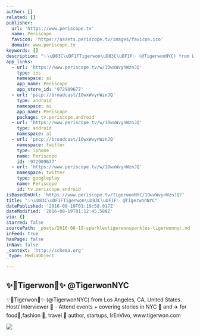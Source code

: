 ```yaml
---
author: []
related: []
publisher:
  url: 'https://www.periscope.tv'
  name: Periscope
  favicon: 'https://assets.periscope.tv/images/favicon.ico'
  domain: www.periscope.tv
keywords: []
description: "✨\uD83C\uDF1FTigerwon\uD83C\uDF1F✨ (@TigerwonNYC) from Los Angeles, CA, United States. Host/ Interviewer \uD83C\uDFA5 - Attend events + covering stories in NYC \uD83D\uDDFD and ✈️ for food\uD83C\uDF5D,fashion \uD83D\uDC57, travel \uD83D\uDE80 author, startups, IrEnVivo, www.tigerwon.com"
app_links:
  - url: 'https://www.periscope.tv/w/1OwxWvynWznJQ'
    type: ios
    namespace: ai
    app_name: Periscope
    app_store_id: '972909677'
  - url: 'pscp://broadcast/1OwxWvynWznJQ'
    type: android
    namespace: ai
    app_name: Periscope
    package: tv.periscope.android
  - url: 'https://www.periscope.tv/w/1OwxWvynWznJQ'
    type: android
    namespace: ai
  - url: 'pscp://broadcast/1OwxWvynWznJQ'
    namespace: twitter
    type: iphone
    name: Periscope
    id: '972909677'
  - url: 'https://www.periscope.tv/w/1OwxWvynWznJQ'
    namespace: twitter
    type: googleplay
    name: Periscope
    id: tv.periscope.android
isBasedOnUrl: 'https://www.periscope.tv/TigerwonNYC/1OwxWvynWznJQ?'
title: "✨\uD83C\uDF1FTigerwon\uD83C\uDF1F✨ @TigerwonNYC"
datePublished: '2016-08-19T01:19:58.017Z'
dateModified: '2016-08-19T01:12:45.588Z'
via: {}
starred: false
sourcePath: _posts/2016-08-19-sparklestigerwonsparkles-tigerwonnyc.md
inFeed: true
hasPage: false
inNav: false
_context: 'http://schema.org'
_type: MediaObject

---
```

<article style=""><h1>✨Tigerwon✨ @TigerwonNYC</h1><p>✨Tigerwon✨ (@TigerwonNYC) from Los Angeles, CA, United States. Host/ Interviewer  - Attend events + covering stories in NYC  and ✈️ for food,fashion , travel  author, startups, IrEnVivo, www.tigerwon.com</p><img src="https://tn.periscope.tv/hD4KsHMnjuCyQiJtWhEsdTawTWNnAcorZZaAWIMIQumsqdH2BBhySwdOJcRXcLiBf0-qGnTrSDGix3vXCskboA==/chunk_132.jpg?Expires=1784498616&amp;Signature=HXd1Pm7DuO8T1Z74D4FXnweaxvREqvy~-3~g1UvCpArPxwOECqyWnNDVN5yTNyGlZ~xRAscBvhC3ZBpDApIphqmHE0nfX9XUYoV2y7UuU2Yqq3I41RzWcDeybRAOvfeLgXPCt389LeZszLj4zSgr85ALHdcwkbJ~LF-nNtVQ1irXPYfEfEobGFXhp617DRInQZIhqDm6o2HnncTxTqouGc8r0cKcUPttmo6rrJ~JOB78iGd5W2Fxx38PK0whRvPIVeMYKo~3j2FHE09Uqp6KLS0EcV0N7z~Zi7s101wZYnudTYZtpQQUEg9QBPIhM5IeuVTGY6WLzzDJujGy~Aa-4A__&amp;Key-Pair-Id=APKAIHCXHHQVRTVSFRWQ" /></article>